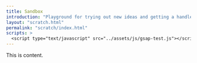 ```yaml
---
title: Sandbox
introduction: "Playground for trying out new ideas and getting a handle on new techniques"
layout: "scratch.html"
permalink: "scratch/index.html"
scripts: >
  <script type="text/javascript" src="../assets/js/gsap-test.js"></script>
---
```


<!-- @format -->

This is content.
